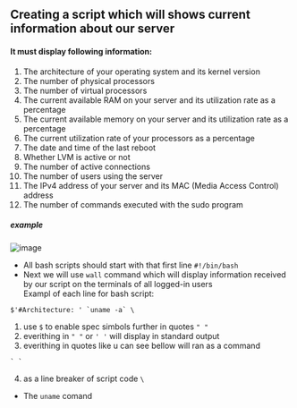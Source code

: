 ## Creating a script which will shows current information about our server

  #### It must display following information:
1. The architecture of your operating system and its kernel version
2. The number of physical processors
3. The number of virtual processors
4. The current available RAM on your server and its utilization rate as a percentage
5. The current available memory on your server and its utilization rate as a percentage
6. The current utilization rate of your processors as a percentage
7. The date and time of the last reboot
8. Whether LVM is active or not
9. The number of active connections
10. The number of users using the server
11. The IPv4 address of your server and its MAC (Media Access Control) address
12. The number of commands executed with the sudo program     
##### example
![image](https://user-images.githubusercontent.com/61047851/143479713-0db98068-bfec-4002-a53e-9873eb1ab6d6.png)
      

- All bash scripts should start with that first line
  `#!/bin/bash`
- Next we will use `wall` command which will display information received by our script on the terminals of all logged-in users         
  Exampl of each line for bash script:          
```               
$'#Architecture: ' `uname -a` \           
```        
  1. use `$` to enable spec simbols further in quotes `" "`
  2. everithing in `" "` or `' '` will display in standard output
  3. everithing in quotes like u can see bellow will ran as a command
  ```
  ` `
  ```
  4. as a line breaker of script code `\`
- The `uname` comand 
